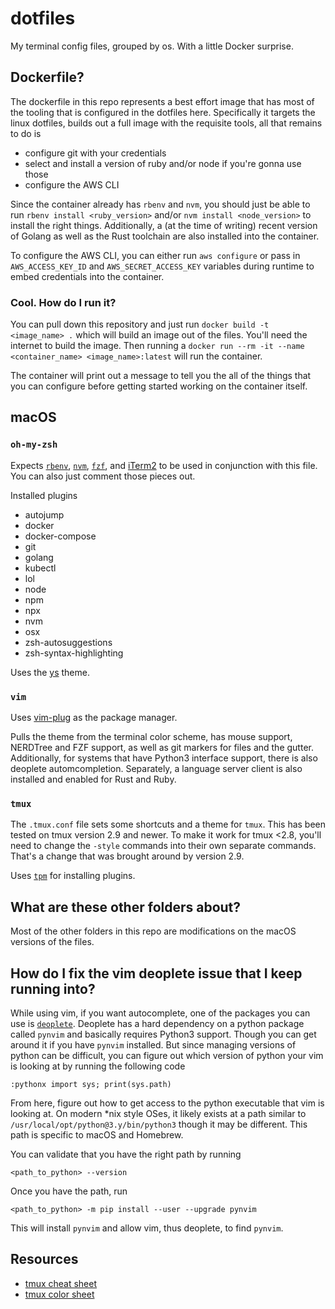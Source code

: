 # dotfiles

My terminal config files, grouped by os. With a little Docker surprise.

## Dockerfile?

The dockerfile in this repo represents a best effort image that has most of the tooling that is configured in the dotfiles here. Specifically it targets the linux dotfiles, builds out a full image with the requisite tools, all that remains to do is

- configure git with your credentials
- select and install a version of ruby and/or node if you're gonna use those
- configure the AWS CLI

Since the container already has `rbenv` and `nvm`, you should just be able to run `rbenv install <ruby_version>` and/or `nvm install <node_version>` to install the right things. Additionally, a (at the time of writing) recent version of Golang as well as the Rust toolchain are also installed into the container.

To configure the AWS CLI, you can either run `aws configure` or pass in `AWS_ACCESS_KEY_ID` and `AWS_SECRET_ACCESS_KEY` variables during runtime to embed credentials into the container.

### Cool. How do I run it?

You can pull down this repository and just run `docker build -t <image_name> .` which will build an image out of the files. You'll need the internet to build the image. Then running a `docker run --rm -it --name <container_name> <image_name>:latest` will run the container.

The container will print out a message to tell you the all of the things that you can configure before getting started working on the container itself.

## macOS

### `oh-my-zsh`

Expects [`rbenv`](https://github.com/rbenv/rbenv), [`nvm`](https://github.com/nvm-sh/nvm), [`fzf`](https://github.com/junegunn/fzf), and [iTerm2](https://iterm2.com/) to be used in conjunction with this file. You can also just comment those pieces out.

Installed plugins

- autojump
- docker
- docker-compose
- git
- golang
- kubectl
- lol
- node
- npm
- npx
- nvm
- osx
- zsh-autosuggestions
- zsh-syntax-highlighting

Uses the [ys](https://github.com/robbyrussell/oh-my-zsh/wiki/themes#ys) theme.

### `vim`

Uses [vim-plug](https://github.com/junegunn/vim-plug) as the package manager.

Pulls the theme from the terminal color scheme, has mouse support, NERDTree and FZF support, as well as git markers for files and the gutter. Additionally, for systems that have Python3 interface support, there is also deoplete automcompletion. Separately, a language server client is also installed and enabled for Rust and Ruby.

### `tmux`

The `.tmux.conf` file sets some shortcuts and a theme for `tmux`. This has been tested on tmux version 2.9 and newer. To make it work for tmux <2.8, you'll need to change the `-style` commands into their own separate commands. That's a change that was brought around by version 2.9.

Uses [`tpm`](https://github.com/tmux-plugins/tpm) for installing plugins.

## What are these other folders about?

Most of the other folders in this repo are modifications on the macOS versions of the files.

## How do I fix the vim deoplete issue that I keep running into?

While using vim, if you want autocomplete, one of the packages you can use is [`deoplete`](https://github.com/Shougo/deoplete.nvim). Deoplete has a hard dependency on a python package called `pynvim` and basically requires Python3 support. Though you can get around it if you have `pynvim` installed. But since managing versions of python can be difficult, you can figure out which version of python your vim is looking at by running the following code

```
:pythonx import sys; print(sys.path)
```

From here, figure out how to get access to the python executable that vim is looking at. On modern \*nix style OSes, it likely exists at a path similar to `/usr/local/opt/python@3.y/bin/python3` though it may be different. This path is specific to macOS and Homebrew.

You can validate that you have the right path by running

```
<path_to_python> --version
```

Once you have the path, run

```
<path_to_python> -m pip install --user --upgrade pynvim
```

This will install `pynvim` and allow vim, thus deoplete, to find `pynvim`.

## Resources

- [tmux cheat sheet](https://gist.github.com/MohamedAlaa/2961058)
- [tmux color sheet](https://i.stack.imgur.com/e63et.png)
